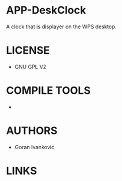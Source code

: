 APP-DeskClock
=============

A clock that is displayer on the WPS desktop.

LICENSE
========
- GNU GPL V2

COMPILE TOOLS
==============
- 

AUTHORS
=============
- Goran Ivankovic

LINKS
=============